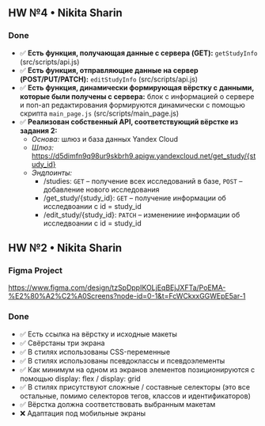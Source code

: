 ## HW №4 • Nikita Sharin

### Done
- ✅ **Есть функция, получающая данные с сервера (GET):** `getStudyInfo` (src/scripts/api.js)
- ✅ **Есть функция, отправляющие данные на сервер (POST/PUT/PATCH):** `editStudyInfo` (src/scripts/api.js)
- ✅ **Есть функция, динамически формирующая вёрстку с данными, которые были получены с сервера:** блок с информацией о сервере и поп-ап редактирования формируются динамически с помощью скрипта `main_page.js` (src/scripts/main_page.js)
- ✅ **Реализован собственный API, соответствующий вёрстке из задания 2:**
  - *Основа:* шлюз и база данных Yandex Cloud
  - *Шлюз:* https://d5dimfn9q98ur9skbrh9.apigw.yandexcloud.net/get_study/{study_id}
  - *Эндпоинты:*
    - /studies: `GET` – получение всех исследований в базе, `POST` – добавление нового исследования
    - /get_study/{study_id}: `GET` – получение информации об исследвоании с id = study_id
    - /edit_study/{study_id}: `PATCH` – изменениие информации об исследвоании с id = study_id

## HW №2 • Nikita Sharin

### Figma Project
https://www.figma.com/design/tzSpDppIKOLjEqBEjJXFTa/PoEMA-%E2%80%A2%C2%A0Screens?node-id=0-1&t=FcWCkxxGGWEpE5ar-1

### Done
- ✅ Есть ссылка на вёрстку и исходные макеты
- ✅ Свёрстаны три экрана
- ✅ В стилях использованы CSS-переменные
- ✅ В стилях использованы псевдоклассы и псевдоэлементы
- ✅ Как минимум на одном из экранов элементов позиционируются с помощью display: flex / display: grid
- ✅ В стилях присутствуют сложные / составные селекторы (это все остальные, помимо селекторов тегов, классов и идентификаторов)
- ✅ Вёрстка должна соответствовать выбранным макетам
- ❌ Адаптация под мобильные экраны
